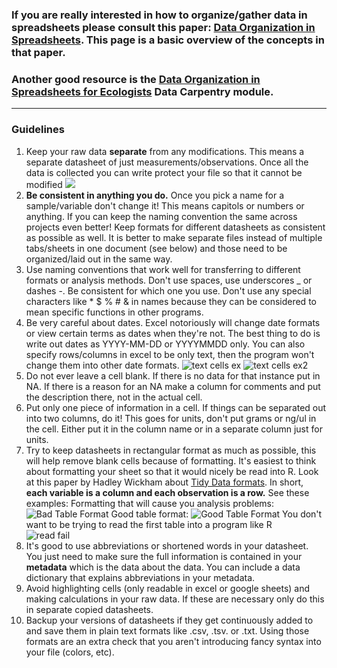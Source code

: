 ### If you are really interested in how to organize/gather data in spreadsheets please consult this paper: [Data Organization in Spreadsheets](https://www.tandfonline.com/doi/full/10.1080/00031305.2017.1375989). This page is a basic overview of the concepts in that paper.

### Another good resource is the [Data Organization in Spreadsheets for Ecologists](https://datacarpentry.org/spreadsheet-ecology-lesson/) Data Carpentry module.

---

### Guidelines

1. Keep your raw data **separate** from any modifications.  This means a separate datasheet of just measurements/observations. Once all the data is collected you can write protect your file so that it cannot be modified
![](https://raw.githubusercontent.com/Putnam-Lab/Lab_Management/master/images/write-protect.png)
2. **Be consistent in anything you do.** Once you pick a name for a sample/variable don't change it! This means capitols or numbers or anything. If you can keep the naming convention the same across projects even better! Keep formats for different datasheets as consistent as possible as well. It is better to make separate files instead of multiple tabs/sheets in one document (see below) and those need to be organized/laid out in the same way.
2. Use naming conventions that work well for transferring to different formats or analysis methods. Don't use spaces, use underscores _ or dashes -. Be consistent for which one you use. Don't use any special characters like * $ % # & in names because they can be considered to mean specific functions in other programs.
3. Be very careful about dates. Excel notoriously will change date formats or view certain terms as dates when they're not. The best thing to do is write out dates as YYYY-MM-DD or YYYYMMDD only. You can also specify rows/columns in excel to be only text, then the program won't change them into other date formats.
![text cells ex](https://github.com/Putnam-Lab/Lab_Management/blob/master/Bioinformatics_%26_Coding/images/text-cells.png)
![text cells ex2](https://github.com/Putnam-Lab/Lab_Management/blob/master/Bioinformatics_%26_Coding/images/text-cells2.png)
4. Do not ever leave a cell blank. If there is no data for that instance put in NA. If there is a reason for an NA make a column for comments and put the description there, not in the actual cell.
5. Put only one piece of information in a cell. If things can be separated out into two columns, do it! This goes for units, don't put grams or ng/ul in the cell. Either put it in the column name or in a separate column just for units.
6. Try to keep datasheets in rectangular format as much as possible, this will help remove blank cells because of formatting. It's easiest to think about formatting your sheet so that it would nicely be read into R. Look at this paper by Hadley Wickham about [Tidy Data formats](https://github.com/Putnam-Lab/Lab_Management/blob/master/Bioinformatics_%26_Coding/Papers/Tidy_Data.pdf). In short, **each variable is a column and each observation is a row.** See these examples:
Formatting that will cause you analysis problems:
![Bad Table Format](https://github.com/Putnam-Lab/Lab_Management/blob/master/Bioinformatics_%26_Coding/images/bad-table.png)
Good table format:
![Good Table Format](https://github.com/Putnam-Lab/Lab_Management/blob/master/Bioinformatics_%26_Coding/images/good-table.png)
You don't want to be trying to read the first table into a program like R  
![read fail](https://github.com/Putnam-Lab/Lab_Management/blob/master/Bioinformatics_%26_Coding/images/excel-fail.gif)  
7. It's good to use abbreviations or shortened words in your datasheet. You just need to make sure the full information is contained in your **metadata** which is the data about the data. You can include a data dictionary that explains abbreviations in your metadata.
8. Avoid highlighting cells (only readable in excel or google sheets) and making calculations in your raw data. If these are necessary only do this in separate copied datasheets.
9. Backup your versions of datasheets if they get continuously added to and save them in plain text formats like .csv, .tsv. or .txt. Using those formats are an extra check that you aren't introducing fancy syntax into your file (colors, etc).
